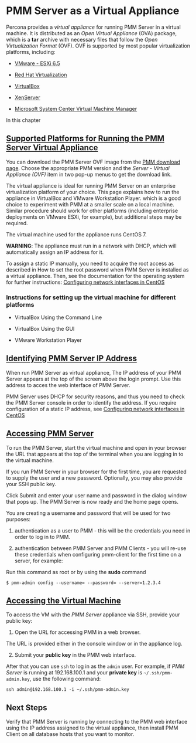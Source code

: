 # PMM Server as a Virtual Appliance

Percona provides a *virtual appliance* for running PMM Server in a virtual
machine.  It is distributed as an *Open Virtual Appliance* (OVA) package, which
is a **tar** archive with necessary files that follow the *Open
Virtualization Format* (OVF).  OVF is supported by most popular virtualization
platforms, including:


* [VMware - ESXi 6.5](https://www.vmware.com/products/esxi-and-esx.html)


* [Red Hat Virtualization](https://www.redhat.com/en/technologies/virtualization)


* [VirtualBox](https://www.virtualbox.org/)


* [XenServer](https://www.xenserver.org/)


* [Microsoft System Center Virtual Machine Manager](https://www.microsoft.com/en-us/cloud-platform/system-center)

In this chapter

## [Supported Platforms for Running the PMM Server Virtual Appliance](virtual-appliance.html#pmm-deploying-server-virtual-appliance-supported-platform-virtual-appliance)

You can download the PMM Server OVF image from the [PMM download page](https://www.percona.com/downloads/pmm/).
Choose the appropriate PMM version and the *Server - Virtual Appliance (OVF)* item in
two pop-up menus to get the download link.

The virtual appliance is ideal for running PMM Server on an enterprise
virtualization platform of your choice. This page explains how to run the
appliance in VirtualBox and VMware Workstation Player. which is a good choice
to experiment with PMM at a smaller scale on a local machine.  Similar
procedure should work for other platforms (including enterprise deployments on
VMware ESXi, for example), but additional steps may be required.

The virtual machine used for the appliance runs CentOS 7.

**WARNING**: The appliance must run in a network with DHCP, which will automatically
assign an IP address for it.

To assign a static IP manually, you need to acquire the root access as
described in How to set the root password when PMM Server is installed as a virtual appliance.
Then, see the documentation for the operating system for further
instructions: [Configuring network interfaces in CentOS](https://www.centos.org/docs/5/html/Deployment_Guide-en-US/s1-networkscripts-interfaces.html)

### Instructions for setting up the virtual machine for different platforms


* VirtualBox Using the Command Line


* VirtualBox Using the GUI


* VMware Workstation Player


## [Identifying PMM Server IP Address](virtual-appliance.html#pmm-deploying-server-virtual-appliance-pmm-server-ip-address-identifying)

When run PMM Server as virtual appliance, The IP address of your PMM Server
appears at the top of the screen above the login prompt. Use this address to
acces the web interface of PMM Server.

PMM Server uses DHCP for security reasons, and thus you need to check the PMM
Server console in order to identify the address.  If you require configuration
of a static IP address, see
[Configuring network interfaces in CentOS](https://www.centos.org/docs/5/html/Deployment_Guide-en-US/s1-networkscripts-interfaces.html)

<!-- id 9a96a76 -->
## [Accessing PMM Server](virtual-appliance.html#deploying-pmm-server-web-interface-opening)

To run the PMM Server, start the virtual machine and open in your browser the
URL that appears at the top of the terminal when you are logging in to the
virtual machine.

If you run PMM Server in your browser for the first time, you are requested to
supply the user and a new password. Optionally, you may also provide your SSH
public key.

Click Submit and enter your user name and password in the dialog window
that pops up. The PMM Server is now ready and the home page opens.

You are creating a username and password that will be used for two purposes:


1. authentication as a user to PMM - this will be the credentials you need in order
to log in to PMM.


2. authentication between PMM Server and PMM Clients - you will
re-use these credentials when configuring pmm-client for the first time on a
server, for example:

Run this command as root or by using the **sudo** command

```
$ pmm-admin config --username= --password= --server=1.2.3.4
```

## [Accessing the Virtual Machine](virtual-appliance.html#pmm-deploying-server-virtual-appliance-accessing)

To access the VM with the *PMM Server* appliance via SSH,
provide your public key:


1. Open the URL for accessing PMM in a web browser.

The URL is provided either in the console window or in the appliance log.


2. Submit your **public key** in the PMM web interface.

After that you can use `ssh` to log in as the `admin` user.
For example, if *PMM Server* is running at 192.168.100.1
and your **private key** is `~/.ssh/pmm-admin.key`,
use the following command:

```
ssh admin@192.168.100.1 -i ~/.ssh/pmm-admin.key
```

## Next Steps

Verify that PMM Server is running
by connecting to the PMM web interface using the IP address
assigned to the virtual appliance,
then install PMM Client
on all database hosts that you want to monitor.

<!-- -*- mode: rst -*- -->
<!-- Tips (tip) -->
<!-- Abbreviations (abbr) -->
<!-- Docker commands (docker) -->
<!-- Graphical interface elements (gui) -->
<!-- Options and parameters (opt) -->
<!-- pmm-admin commands (pmm-admin) -->
<!-- SQL commands (sql) -->
<!-- PMM Dashboards (dbd) -->
<!-- * Text labels -->
<!-- Special headings (h) -->
<!-- Status labels (status) -->

